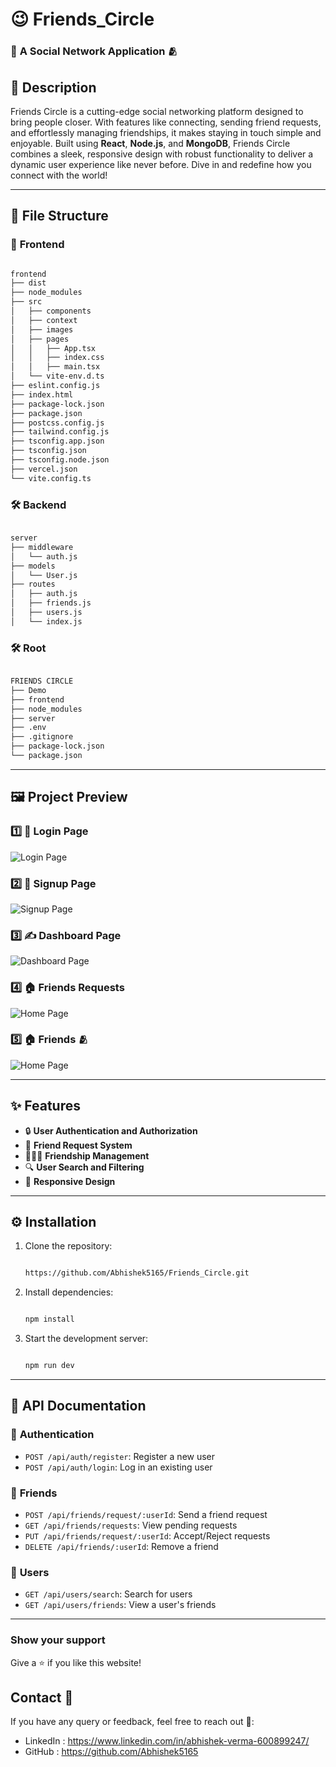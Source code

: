 
# 😉 **Friends_Circle**  

### 🫣 **A Social Network Application** 🫂 

## 📖 **Description**  

Friends Circle is a cutting-edge social networking platform designed to bring people closer. With features like connecting, sending friend requests, and effortlessly managing friendships, it makes staying in touch simple and enjoyable. Built using **React**, **Node.js**, and **MongoDB**, Friends Circle combines a sleek, responsive design with robust functionality to deliver a dynamic user experience like never before. Dive in and redefine how you connect with the world!  

---

## 📂 **File Structure**  

### 🎨 **Frontend**  

```bash

frontend
├── dist
├── node_modules
├── src
│   ├── components
│   ├── context
│   ├── images
│   ├── pages
│   │   ├── App.tsx
│   │   ├── index.css
│   │   ├── main.tsx
│   └── vite-env.d.ts
├── eslint.config.js
├── index.html
├── package-lock.json
├── package.json
├── postcss.config.js
├── tailwind.config.js
├── tsconfig.app.json
├── tsconfig.json
├── tsconfig.node.json
├── vercel.json
└── vite.config.ts

```

### 🛠️ **Backend**  

```bash

server
├── middleware
│   └── auth.js
├── models
│   └── User.js
├── routes
│   ├── auth.js
│   ├── friends.js
│   ├── users.js
│   └── index.js

```

### 🛠️ **Root**  

```bash

FRIENDS CIRCLE
├── Demo
├── frontend
├── node_modules
├── server
├── .env
├── .gitignore
├── package-lock.json
└── package.json

```
---

## 🖼️ **Project Preview**  


### 1️⃣ 🔐 **Login Page** 
![Login Page](https://github.com/Abhishek5165/Friends_Circle/blob/main/Demo/A.png)  

### 2️⃣ 🔐 **Signup Page** 
![Signup Page](https://github.com/Abhishek5165/Friends_Circle/blob/main/Demo/E.png)  

### 3️⃣ ✍️ **Dashboard Page**  
![Dashboard Page](https://github.com/Abhishek5165/Friends_Circle/blob/main/Demo/B.png)  

### 4️⃣ 🏠 **Friends Requests**  
![Home Page](https://github.com/Abhishek5165/Friends_Circle/blob/main/Demo/C.png)  

### 5️⃣ 🏠 **Friends 🫂**  
![Home Page](https://github.com/Abhishek5165/Friends_Circle/blob/main/Demo/D.png)  

---

## ✨ **Features**  

- 🔒 **User Authentication and Authorization**  
- 🤝 **Friend Request System**  
- 🧑‍🤝‍🧑 **Friendship Management**  
- 🔍 **User Search and Filtering**  
- 📱 **Responsive Design**  

---

## ⚙️ **Installation**   
 

1. Clone the repository:
   
   ```bash

   https://github.com/Abhishek5165/Friends_Circle.git

   ```  
2. Install dependencies:
   
   ```bash

   npm install

   ```  
3. Start the development server:
 
   ```bash

   npm run dev

   ```  
---

## 📡 **API Documentation**  

### 🔑 **Authentication**  

- `POST /api/auth/register`: Register a new user  
- `POST /api/auth/login`: Log in an existing user  

### 🤝 **Friends**  

- `POST /api/friends/request/:userId`: Send a friend request  
- `GET /api/friends/requests`: View pending requests  
- `PUT /api/friends/request/:userId`: Accept/Reject requests  
- `DELETE /api/friends/:userId`: Remove a friend  

### 👥 **Users**  

- `GET /api/users/search`: Search for users  
- `GET /api/users/friends`: View a user's friends    

---

### Show your support

Give a ⭐ if you like this website!

## Contact 🌟
If you have any query or feedback, feel free to reach out 💖:
- LinkedIn : https://www.linkedin.com/in/abhishek-verma-600899247/
- GitHub : https://github.com/Abhishek5165
